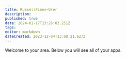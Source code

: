 ```yaml
---
title: RussellFinex~User
description: 
published: true
date: 2024-01-17T13:26:03.251Z
tags: 
editor: markdown
dateCreated: 2023-12-04T13:08:21.627Z
---
```


Welcome to your area. Below you will see all of your apps.<br><br>